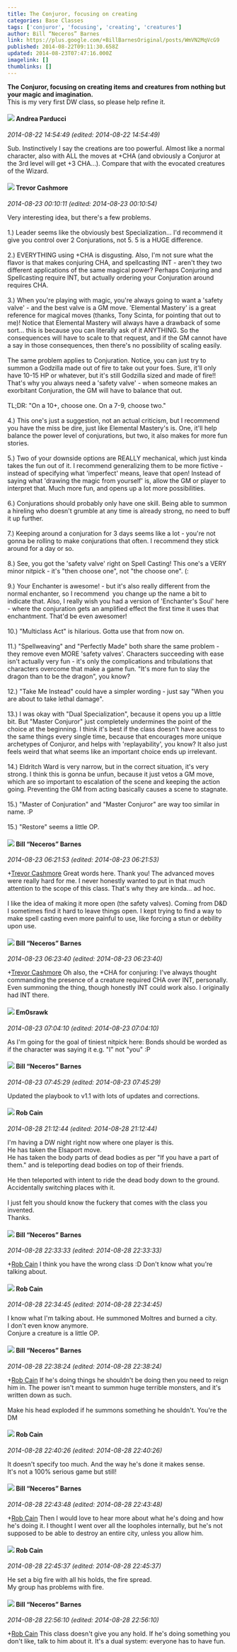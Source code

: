 ```yaml
---
title: The Conjuror, focusing on creating
categories: Base Classes
tags: ['conjuror', 'focusing', 'creating', 'creatures']
author: Bill “Neceros” Barnes
link: https://plus.google.com/+BillBarnesOriginal/posts/WmVN2MqVcG9
published: 2014-08-22T09:11:30.658Z
updated: 2014-08-23T07:47:16.000Z
imagelink: []
thumblinks: []
---
```


<b>The Conjuror, focusing on creating items and creatures from nothing but your magic and imagination.</b><br />This is my very first DW class, so please help refine it.
<div id='comment z13xfb2a2zfywryxl04chzfxclrrix5ww5c'>
  <h4><img src='{{site.baseurl}}//images/avatars/101076298485951808085_photo.jpg'> Andrea Parducci</h4>
      <p><cite>2014-08-22 14:54:49 (edited: 2014-08-22 14:54:49)</cite></p>
        <p>Sub. Instinctively I say the creations are too powerful. Almost like a normal character, also with ALL the moves at +CHA (and obviously a Conjuror at the 3rd level will get +3 CHA...). Compare that with the evocated creatures of the Wizard.</p>
</div>
        

<div id='comment z13xfb2a2zfywryxl04chzfxclrrix5ww5c'>
  <h4><img src='{{site.baseurl}}//images/avatars/115499335902176282618_photo.jpg'> Trevor Cashmore</h4>
      <p><cite>2014-08-23 00:10:11 (edited: 2014-08-23 00:10:54)</cite></p>
        <p>Very interesting idea, but there&#39;s a few problems.<br /><br />1.) Leader seems like the obviously best Specialization... I&#39;d recommend it give you control over 2 Conjurations, not 5. 5 is a HUGE difference.<br /><br />2.) EVERYTHING using +CHA is disgusting. Also, I&#39;m not sure what the flavor is that makes conjuring CHA, and spellcasting INT - aren&#39;t they two different applications of the same magical power? Perhaps Conjuring and Spellcasting require INT, but actually ordering your Conjuration around requires CHA.<br /><br />3.) When you&#39;re playing with magic, you&#39;re always going to want a &#39;safety valve&#39; - and the best valve is a GM move. &#39;Elemental Mastery&#39; is a great reference for magical moves (thanks, Tony Scinta, for pointing that out to me)! Notice that Elemental Mastery will always have a drawback of some sort... this is because you can literally ask of it ANYTHING. So the consequences will have to scale to that request, and if the GM cannot have a say in those consequences, then there&#39;s no possibility of scaling easily.<br /><br />The same problem applies to Conjuration. Notice, you can just try to summon a Godzilla made out of fire to take out your foes. Sure, it&#39;ll only have 10-15 HP or whatever, but it&#39;s still Godzilla sized and made of fire!! That&#39;s why you always need a &#39;safety valve&#39; - when someone makes an exorbitant Conjuration, the GM will have to balance that out.<br /><br />TL;DR: &quot;On a 10+, choose one. On a 7-9, choose two.&quot; <br /><br />4.) This one&#39;s just a suggestion, not an actual criticism, but I recommend you have the miss be dire, just like Elemental Mastery&#39;s is. One, it&#39;ll help balance the power level of conjurations, but two, it also makes for more fun stories. <br /><br />5.) Two of your downside options are REALLY mechanical, which just kinda takes the fun out of it. I recommend generalizing them to be more fictive - instead of specifying what &#39;imperfect&#39; means, leave that open! Instead of saying what &#39;drawing the magic from yourself&#39; is, allow the GM or player to interpret that. Much more fun, and opens up a lot more possibilities.<br /><br />6.) Conjurations should probably only have one skill. Being able to summon a hireling who doesn&#39;t grumble at any time is already strong, no need to buff it up further.<br /><br />7.) Keeping around a conjuration for 3 days seems like a lot - you&#39;re not gonna be rolling to make conjurations that often. I recommend they stick around for a day or so.<br /><br />8.) See, you got the &#39;safety valve&#39; right on Spell Casting! This one&#39;s a VERY minor nitpick - it&#39;s &quot;then choose one&quot;, not &quot;the choose one&quot;. (:<br /><br />9.) Your Enchanter is awesome! - but it&#39;s also really different from the normal enchanter, so I recommend  you change up the name a bit to indicate that. Also, I really wish you had a version of &#39;Enchanter&#39;s Soul&#39; here - where the conjuration gets an amplified effect the first time it uses that enchantment. That&#39;d be even awesomer!<br /><br />10.) &quot;Multiclass Act&quot; is hilarious. Gotta use that from now on.<br /><br />11.) &quot;Spellweaving&quot; and &quot;Perfectly Made&quot; both share the same problem - they remove even MORE &#39;safety valves&#39;. Characters succeeding with ease isn&#39;t actually very fun - it&#39;s only the complications and tribulations that characters overcome that make a game fun. &quot;It&#39;s more fun to slay the dragon than to be the dragon&quot;, you know?<br /><br />12.) &quot;Take Me Instead&quot; could have a simpler wording - just say &quot;When you are about to take lethal damage&quot;.<br /><br />13.) I was okay with &quot;Dual Specialization&quot;, because it opens you up a little bit. But &quot;Master Conjuror&quot; just completely undermines the point of the choice at the beginning. I think it&#39;s best if the class doesn&#39;t have access to the same things every single time, because that encourages more unique archetypes of Conjuror, and helps with &#39;replayability&#39;, you know? It also just feels weird that what seems like an important choice ends up irrelevant.<br /><br />14.) Eldritch Ward is very narrow, but in the correct situation, it&#39;s very strong. I think this is gonna be unfun, because it just vetos a GM move, which are so important to escalation of the scene and keeping the action going. Preventing the GM from acting basically causes a scene to stagnate.<br /><br />15.) &quot;Master of Conjuration&quot; and &quot;Master Conjuror&quot; are way too similar in name. :P<br /><br />15.) &quot;Restore&quot; seems a little OP.</p>
</div>
        

<div id='comment z13xfb2a2zfywryxl04chzfxclrrix5ww5c'>
  <h4><img src='{{site.baseurl}}//images/avatars/106458171808369191043_photo.jpg'> Bill “Neceros” Barnes</h4>
      <p><cite>2014-08-23 06:21:53 (edited: 2014-08-23 06:21:53)</cite></p>
        <p><span class="proflinkWrapper"><span class="proflinkPrefix">+</span><a class="proflink" href="https://plus.google.com/115499335902176282618" oid="115499335902176282618">Trevor Cashmore</a></span> Great words here. Thank you! The advanced moves were really hard for me. I never honestly wanted to put in that much attention to the scope of this class. That&#39;s why they are kinda... ad hoc.<br /><br />I like the idea of making it more open (the safety valves). Coming from D&amp;D I sometimes find it hard to leave things open. I kept trying to find a way to make spell casting even more painful to use, like forcing a stun or debility upon use.</p>
</div>
        

<div id='comment z13xfb2a2zfywryxl04chzfxclrrix5ww5c'>
  <h4><img src='{{site.baseurl}}//images/avatars/106458171808369191043_photo.jpg'> Bill “Neceros” Barnes</h4>
      <p><cite>2014-08-23 06:23:40 (edited: 2014-08-23 06:23:40)</cite></p>
        <p><span class="proflinkWrapper"><span class="proflinkPrefix">+</span><a class="proflink" href="https://plus.google.com/115499335902176282618" oid="115499335902176282618">Trevor Cashmore</a></span> Oh also, the +CHA for conjuring: I&#39;ve always thought commanding the presence of a creature required CHA over INT, personally. Even summoning the thing, though honestly INT could work also. I originally had INT there.</p>
</div>
        

<div id='comment z13xfb2a2zfywryxl04chzfxclrrix5ww5c'>
  <h4><img src='{{site.baseurl}}//images/avatars/100606522533840157681_photo.jpg'> Em0srawk</h4>
      <p><cite>2014-08-23 07:04:10 (edited: 2014-08-23 07:04:10)</cite></p>
        <p>As I&#39;m going for the goal of tiniest nitpick here: Bonds should be worded as if the character was saying it e.g. &quot;I&quot; not &quot;you&quot; :P</p>
</div>
        

<div id='comment z13xfb2a2zfywryxl04chzfxclrrix5ww5c'>
  <h4><img src='{{site.baseurl}}//images/avatars/106458171808369191043_photo.jpg'> Bill “Neceros” Barnes</h4>
      <p><cite>2014-08-23 07:45:29 (edited: 2014-08-23 07:45:29)</cite></p>
        <p>Updated the playbook to v1.1 with lots of updates and corrections.</p>
</div>
        

<div id='comment z13xfb2a2zfywryxl04chzfxclrrix5ww5c'>
  <h4><img src='{{site.baseurl}}//images/avatars/109642651284569232843_photo.jpg'> Rob Cain</h4>
      <p><cite>2014-08-28 21:12:44 (edited: 2014-08-28 21:12:44)</cite></p>
        <p>I&#39;m having a DW night right now where one player is this.<br />He has taken the Elsaport move.<br />He has taken the body parts of dead bodies as per &quot;If you have a part of them.&quot; and is teleporting dead bodies on top of their friends.<br /><br />He then teleported with intent to ride the dead body down to the ground. Accidentally switching places with it.<br /><br />I just felt you should know the fuckery that comes with the class you invented.<br />Thanks.</p>
</div>
        

<div id='comment z13xfb2a2zfywryxl04chzfxclrrix5ww5c'>
  <h4><img src='{{site.baseurl}}//images/avatars/106458171808369191043_photo.jpg'> Bill “Neceros” Barnes</h4>
      <p><cite>2014-08-28 22:33:33 (edited: 2014-08-28 22:33:33)</cite></p>
        <p><span class="proflinkWrapper"><span class="proflinkPrefix">+</span><a class="proflink" href="https://plus.google.com/109642651284569232843" oid="109642651284569232843">Rob Cain</a></span> I think you have the wrong class :D Don&#39;t know what you&#39;re talking about.</p>
</div>
        

<div id='comment z13xfb2a2zfywryxl04chzfxclrrix5ww5c'>
  <h4><img src='{{site.baseurl}}//images/avatars/109642651284569232843_photo.jpg'> Rob Cain</h4>
      <p><cite>2014-08-28 22:34:45 (edited: 2014-08-28 22:34:45)</cite></p>
        <p>I know what I&#39;m talking about. He summoned Moltres and burned a city.<br />I don&#39;t even know anymore.<br />Conjure a creature is a little OP.</p>
</div>
        

<div id='comment z13xfb2a2zfywryxl04chzfxclrrix5ww5c'>
  <h4><img src='{{site.baseurl}}//images/avatars/106458171808369191043_photo.jpg'> Bill “Neceros” Barnes</h4>
      <p><cite>2014-08-28 22:38:24 (edited: 2014-08-28 22:38:24)</cite></p>
        <p><span class="proflinkWrapper"><span class="proflinkPrefix">+</span><a class="proflink" href="https://plus.google.com/109642651284569232843" oid="109642651284569232843">Rob Cain</a></span> If he&#39;s doing things he shouldn&#39;t be doing then you need to reign him in. The power isn&#39;t meant to summon huge terrible monsters, and it&#39;s written down as such.<br /><br />Make his head exploded if he summons something he shouldn&#39;t. You&#39;re the DM</p>
</div>
        

<div id='comment z13xfb2a2zfywryxl04chzfxclrrix5ww5c'>
  <h4><img src='{{site.baseurl}}//images/avatars/109642651284569232843_photo.jpg'> Rob Cain</h4>
      <p><cite>2014-08-28 22:40:26 (edited: 2014-08-28 22:40:26)</cite></p>
        <p>It doesn&#39;t specify too much. And the way he&#39;s done it makes sense.<br />It&#39;s not a 100% serious game but still!</p>
</div>
        

<div id='comment z13xfb2a2zfywryxl04chzfxclrrix5ww5c'>
  <h4><img src='{{site.baseurl}}//images/avatars/106458171808369191043_photo.jpg'> Bill “Neceros” Barnes</h4>
      <p><cite>2014-08-28 22:43:48 (edited: 2014-08-28 22:43:48)</cite></p>
        <p><span class="proflinkWrapper"><span class="proflinkPrefix">+</span><a class="proflink" href="https://plus.google.com/109642651284569232843" oid="109642651284569232843">Rob Cain</a></span> Then I would love to hear more about what he&#39;s doing and how he&#39;s doing it. I thought I went over all the loopholes internally, but he&#39;s not supposed to be able to destroy an entire city, unless you allow him.</p>
</div>
        

<div id='comment z13xfb2a2zfywryxl04chzfxclrrix5ww5c'>
  <h4><img src='{{site.baseurl}}//images/avatars/109642651284569232843_photo.jpg'> Rob Cain</h4>
      <p><cite>2014-08-28 22:45:37 (edited: 2014-08-28 22:45:37)</cite></p>
        <p>He set a big fire with all his holds, the fire spread.<br />My group has problems with fire.</p>
</div>
        

<div id='comment z13xfb2a2zfywryxl04chzfxclrrix5ww5c'>
  <h4><img src='{{site.baseurl}}//images/avatars/106458171808369191043_photo.jpg'> Bill “Neceros” Barnes</h4>
      <p><cite>2014-08-28 22:56:10 (edited: 2014-08-28 22:56:10)</cite></p>
        <p><span class="proflinkWrapper"><span class="proflinkPrefix">+</span><a class="proflink" href="https://plus.google.com/109642651284569232843" oid="109642651284569232843">Rob Cain</a></span> This class doesn&#39;t give you any hold. If he&#39;s doing something you don&#39;t like, talk to him about it. It&#39;s a dual system: everyone has to have fun.</p>
</div>
        